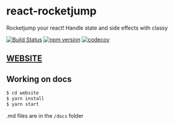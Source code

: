 # react-rocketjump

Rocketjump your react! Handle state and side effects with classy

[![Build Status](https://travis-ci.com/inmagik/react-rocketjump.svg?branch=master)](https://travis-ci.com/inmagik/react-rocketjump)
[![npm version](https://badge.fury.io/js/react-rocketjump.svg)](https://badge.fury.io/js/react-rocketjump)
[![codecov](https://codecov.io/gh/inmagik/react-rocketjump/branch/master/graph/badge.svg)](https://codecov.io/gh/inmagik/react-rocketjump)

## [WEBSITE](https://inmagik.github.io/react-rocketjump)

## Working on docs

```sh
$ cd website
$ yarn install
$ yarn start
```

.md files are in the `/docs` folder
